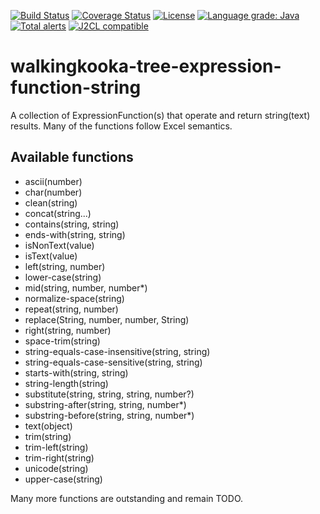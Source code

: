 [![Build Status](https://github.com/mP1/walkingkooka-tree-expression-function-string/actions/workflows/build.yaml/badge.svg)](https://github.com/mP1/walkingkooka-tree-expression-function-string/actions/workflows/build.yaml/badge.svg)
[![Coverage Status](https://coveralls.io/repos/github/mP1/walkingkooka-tree-expression-function-string/badge.svg?branch=master)](https://coveralls.io/github/mP1/walkingkooka-tree-expression-function-string?branch=master)
[![License](https://img.shields.io/badge/License-Apache%202.0-blue.svg)](https://opensource.org/licenses/Apache-2.0)
[![Language grade: Java](https://img.shields.io/lgtm/grade/java/g/mP1/walkingkooka-tree-expression-function-string.svg?logo=lgtm&logoWidth=18)](https://lgtm.com/projects/g/mP1/walkingkooka-tree-expression-function-string/context:java)
[![Total alerts](https://img.shields.io/lgtm/alerts/g/mP1/walkingkooka-tree-expression-function-string.svg?logo=lgtm&logoWidth=18)](https://lgtm.com/projects/g/mP1/walkingkooka-tree-expression-function-string/alerts/)
[![J2CL compatible](https://img.shields.io/badge/J2CL-compatible-brightgreen.svg)](https://github.com/mP1/j2cl-central)


# walkingkooka-tree-expression-function-string
A collection of ExpressionFunction(s) that operate and return string(text) results. Many of the functions follow Excel
semantics.



## Available functions

- ascii(number)
- char(number)
- clean(string)
- concat(string...)
- contains(string, string)
- ends-with(string, string)
- isNonText(value)
- isText(value)
- left(string, number)
- lower-case(string)
- mid(string, number, number*)
- normalize-space(string)
- repeat(string, number)
- replace(String, number, number, String)
- right(string, number)
- space-trim(string)
- string-equals-case-insensitive(string, string)
- string-equals-case-sensitive(string, string)
- starts-with(string, string)
- string-length(string)
- substitute(string, string, string, number?)
- substring-after(string, string, number*)
- substring-before(string, string, number*)
- text(object)
- trim(string)
- trim-left(string)
- trim-right(string)
- unicode(string)
- upper-case(string)

Many more functions are outstanding and remain TODO.

